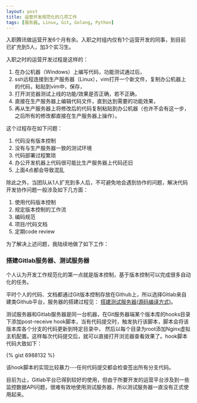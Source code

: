 ```yaml
---
layout: post
title: 运营开发规范化的几项工作
tags: [服务器, Linux, Git, Golang, Python]
---
```


入职腾讯做运营开发6个月有余。入职之时组内仅有1个运营开发的同事，到目前已扩充到5人，加3个实习生。

入职之时的运营开发过程是这样的：

1. 在办公机器（Windows）上编写代码，功能测试通过后，
2. ssh远程连接到生产服务器（Linux），vim打开一个新文件，复制办公机器上的代码，粘贴到vim中，保存，
3. 打开浏览器测试上线的功能/效果是否正确，若不正确，
4. 直接在生产服务器上编辑代码文件，直到达到需要的功能效果，
5. 再从生产服务器上将修改后的代码复制粘贴到办公机器（也许不会有这一步，之后所有的修改都直接在生产服务器上操作）。

这个过程存在如下问题：

1. 代码没有版本控制
2. 没有与生产服务器一致的测试环境
3. 代码部署过程繁琐
4. 办公开发机器上代码很可能比生产服务器上代码还旧
5. 上面4点都会导致混乱

除此之外，当团队从1人扩充到多人后，不可避免地会遇到协作的问题，解决代码开发协作问题一般涉及如下几方面：

1. 使用代码版本控制
2. 规定版本控制的工作流
3. 编码规范
4. 项目/代码文档
5. 定期code review

为了解决上述问题，我陆续地做了如下工作：

### 搭建Gitlab服务器、测试服务器

个人认为开发工作规范化的第一点就是版本控制，基于版本控制可以完成很多自动化的任务。

平时个人的代码、文档都通过Git版本控制存放在Github上，所以选择Gitlab来自建类Github平台，服务器的搭建过程见： [搭建测试服务器(源码编译方式)](http://youngsterxyf.github.io/2013/06/18/setup-testing-server/)。

测试服务器和Gitlab服务器是同一台机器，在Git服务器端某个版本库的hooks目录下添加post-receive hook脚本，当有代码提交时，触发执行该脚本，脚本会将该版本库各个分支的代码更新到特定目录中，
然后以每个目录为root添加Nginx虚拟主机配置。这样每次代码提交后，就可以直接打开浏览器查看效果了。hook脚本代码大致如下：

{% gist 6988132 %}

该hook脚本的实现比较暴力---任何代码提交都会检查签出所有分支代码。

目前为止，Gitlab平台已得到较好的使用，但由于所要开发的运营平台涉及到一些监控数据API问题，很难有效地使用测试服务器，所以测试服务器一直没有正式使用起来。

